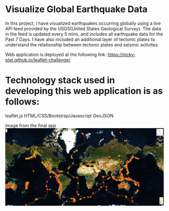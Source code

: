 # Visualize Global Earthquake Data

In this project, I have visualized earthquakes occurring globally using a live API feed provided by the USGS(United States Geological Survey). The data in the feed is updated every 5 mins, and includes all earthquake data for the Past 7 Days. I have also included an additional layer of tectonic plates to understand the relationship between tectonic plates and seismic activites.

Web application is deployed at the following link:
https://nicky-plat.github.io/leaflet-challenge/

# Technology stack used in developing this web application is as follows:
leaflet.js
HTML/CSS/Bootstrap/Javascript
GeoJSON

Image from the final app
<img src="Leaflet-Step-1/Images/map1.png" >
